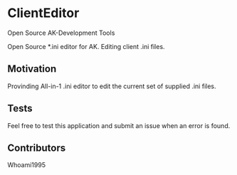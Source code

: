 # ClientEditor
Open Source AK-Development Tools

Open Source *.ini editor for AK. Editing client .ini files.


## Motivation

Provinding All-in-1 .ini editor to edit the current set of supplied .ini files.

## Tests

Feel free to test this application and submit an issue when an error is found.

## Contributors

Whoami1995
